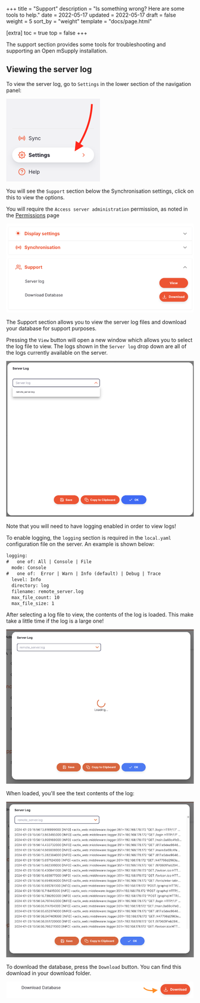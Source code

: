 +++
title = "Support"
description = "Is something wrong? Here are some tools to help."
date = 2022-05-17
updated = 2022-05-17
draft = false
weight = 5
sort_by = "weight"
template = "docs/page.html"

[extra]
toc = true
top = false
+++

The support section provides some tools for troubleshooting and supporting an Open mSupply installation.

## Viewing the server log

To view the server log, go to `Settings` in the lower section of the navigation panel:

![Admin: nav](../images/admin_nav.png)

You will see the `Support` section below the Synchronisation settings, click on this to view the options.

<div class="note">You will require the <code>Access server administration</code> permission, as noted in the <a href="../permissions/">Permissions</a> page</div>

![Support: server log](images/support_server_log.png)

The Support section allows you to view the server log files and download your database for support purposes.

Pressing the `View` button will open a new window which allows you to select the log file to view. The logs shown in the `Server log` drop down are all of the logs currently available on the server.

![Support: select log](images/support_select_log.png)

<div class="note">Note that you will need to have logging enabled in order to view logs!</div>

To enable logging, the `logging` section is required in the `local.yaml` configuration file on the server. An example is shown below:

```
logging:
#   one of: All | Console | File
  mode: Console
#   one of:  Error | Warn | Info (default) | Debug | Trace
  level: Info
  directory: log
  filename: remote_server.log
  max_file_count: 10
  max_file_size: 1
```

After selecting a log file to view, the contents of the log is loaded. This make take a little time if the log is a large one!

![Support: select log](images/support_log_loading.png)

When loaded, you'll see the text contents of the log:

![Support: select log](images/support_log_contents.png)

To download the database, press the `Download` button. You can find this download in your download folder.

![Support: download database](images/download_database.png)
